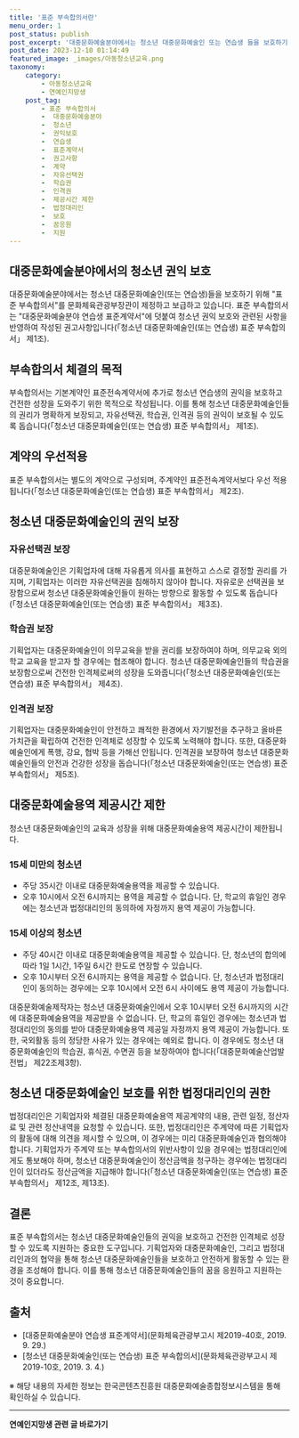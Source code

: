 ```yaml
---
title: '표준 부속합의서란'
menu_order: 1
post_status: publish
post_excerpt: '대중문화예술분야에서는 청소년 대중문화예술인 또는 연습생 들을 보호하기 위해  표준 부속합의서 를 문화체육관광부장관이 제정하고 보급하고 있습니다. 표준 부속합의서는  대중문화예술분야 연습생 표준계약서 에 덧붙여 청소년 권익 보호와 관련된 사항을 반영하여 작성된 권고사항입니다  청소년 대중문화예술인 또는 연습생  표준 부속합의서  제1조 .'
post_date: 2023-12-10 01:14:49
featured_image: _images/아동청소년교육.png
taxonomy:
    category:
        - 아동청소년교육
        - 연예인지망생
    post_tag:
        - 표준 부속합의서
        -  대중문화예술분야
        -  청소년
        -  권익보호
        -  연습생
        -  표준계약서
        -  권고사항
        -  계약
        -  자유선택권
        -  학습권
        -  인격권
        -  제공시간 제한
        -  법정대리인
        -  보호
        -  꿈응원
        -  지원
---
```



## 대중문화예술분야에서의 청소년 권익 보호

대중문화예술분야에서는 청소년 대중문화예술인(또는 연습생)들을 보호하기 위해 "표준 부속합의서"를 문화체육관광부장관이 제정하고 보급하고 있습니다. 표준 부속합의서는 "대중문화예술분야 연습생 표준계약서"에 덧붙여 청소년 권익 보호와 관련된 사항을 반영하여 작성된 권고사항입니다(「청소년 대중문화예술인(또는 연습생) 표준 부속합의서」 제1조).

## 부속합의서 체결의 목적

부속합의서는 기본계약인 표준전속계약서에 추가로 청소년 연습생의 권익을 보호하고 건전한 성장을 도와주기 위한 목적으로 작성됩니다. 이를 통해 청소년 대중문화예술인들의 권리가 명확하게 보장되고, 자유선택권, 학습권, 인격권 등의 권익이 보호될 수 있도록 돕습니다(「청소년 대중문화예술인(또는 연습생) 표준 부속합의서」 제1조).

## 계약의 우선적용

표준 부속합의서는 별도의 계약으로 구성되며, 주계약인 표준전속계약서보다 우선 적용됩니다(「청소년 대중문화예술인(또는 연습생) 표준 부속합의서」 제2조).

## 청소년 대중문화예술인의 권익 보장

### 자유선택권 보장

대중문화예술인은 기획업자에 대해 자유롭게 의사를 표현하고 스스로 결정할 권리를 가지며, 기획업자는 이러한 자유선택권을 침해하지 않아야 합니다. 자유로운 선택권을 보장함으로써 청소년 대중문화예술인들이 원하는 방향으로 활동할 수 있도록 돕습니다(「청소년 대중문화예술인(또는 연습생) 표준 부속합의서」 제3조).

### 학습권 보장

기획업자는 대중문화예술인이 의무교육을 받을 권리를 보장하여야 하며, 의무교육 외의 학교 교육을 받고자 할 경우에는 협조해야 합니다. 청소년 대중문화예술인들의 학습권을 보장함으로써 건전한 인격체로써의 성장을 도와줍니다(「청소년 대중문화예술인(또는 연습생) 표준 부속합의서」 제4조).

### 인격권 보장

기획업자는 대중문화예술인이 안전하고 쾌적한 환경에서 자기발전을 추구하고 올바른 가치관을 확립하여 건전한 인격체로 성장할 수 있도록 노력해야 합니다. 또한, 대중문화예술인에게 폭행, 강요, 협박 등을 가해선 안됩니다. 인격권을 보장하여 청소년 대중문화예술인들의 안전과 건강한 성장을 돕습니다(「청소년 대중문화예술인(또는 연습생) 표준 부속합의서」 제5조).

## 대중문화예술용역 제공시간 제한

청소년 대중문화예술인의 교육과 성장을 위해 대중문화예술용역 제공시간이 제한됩니다.

### 15세 미만의 청소년

- 주당 35시간 이내로 대중문화예술용역을 제공할 수 있습니다.
- 오후 10시에서 오전 6시까지는 용역을 제공할 수 없습니다. 단, 학교의 휴일인 경우에는 청소년과 법정대리인의 동의하에 자정까지 용역 제공이 가능합니다.

### 15세 이상의 청소년

- 주당 40시간 이내로 대중문화예술용역을 제공할 수 있습니다. 단, 청소년의 합의에 따라 1일 1시간, 1주일 6시간 한도로 연장할 수 있습니다.
- 오후 10시부터 오전 6시까지는 용역을 제공할 수 없습니다. 단, 청소년과 법정대리인이 동의하는 경우에는 오후 10시에서 오전 6시 사이에도 용역 제공이 가능합니다.

대중문화예술제작자는 청소년 대중문화예술인에서 오후 10시부터 오전 6시까지의 시간에 대중문화예술용역을 제공받을 수 없습니다. 단, 학교의 휴일인 경우에는 청소년과 법정대리인의 동의를 받아 대중문화예술용역 제공일 자정까지 용역 제공이 가능합니다. 또한, 국외활동 등의 정당한 사유가 있는 경우에는 예외로 합니다. 이 경우에도 청소년 대중문화예술인의 학습권, 휴식권, 수면권 등을 보장하여야 합니다(「대중문화예술산업발전법」 제22조제3항).

## 청소년 대중문화예술인 보호를 위한 법정대리인의 권한

법정대리인은 기획업자와 체결된 대중문화예술용역 제공계약의 내용, 관련 일정, 정산자료 및 관련 정산내역을 요청할 수 있습니다. 또한, 법정대리인은 주계약에 따른 기획업자의 활동에 대해 의견을 제시할 수 있으며, 이 경우에는 미리 대중문화예술인과 협의해야 합니다. 기획업자가 주계약 또는 부속합의서의 위반사항이 있을 경우에는 법정대리인에게도 통보해야 하며, 청소년 대중문화예술인이 정산금액을 청구하는 경우에는 법정대리인이 있더라도 정산금액을 지급해야 합니다(「청소년 대중문화예술인(또는 연습생) 표준 부속합의서」 제12조, 제13조).

## 결론

표준 부속합의서는 청소년 대중문화예술인들의 권익을 보호하고 건전한 인격체로 성장할 수 있도록 지원하는 중요한 도구입니다. 기획업자와 대중문화예술인, 그리고 법정대리인과의 협약을 통해 청소년 대중문화예술인들을 보호하고 안전하게 활동할 수 있는 환경을 조성해야 합니다. 이를 통해 청소년 대중문화예술인들의 꿈을 응원하고 지원하는 것이 중요합니다.

## 출처

- [대중문화예술분야 연습생 표준계약서](문화체육관광부고시 제2019-40호, 2019. 9. 29.)
- [청소년 대중문화예술인(또는 연습생) 표준 부속합의서](문화체육관광부고시 제2019-10호, 2019. 3. 4.)

※ 해당 내용의 자세한 정보는 한국콘텐츠진흥원 대중문화예술종합정보시스템을 통해 확인하실 수 있습니다.


<!-- wp:separator -->
<hr class="wp-block-separator has-alpha-channel-opacity"/>
<!-- /wp:separator -->

<!-- wp:group {"backgroundColor":"base","layout":{"type":"constrained"}} -->
<div class="wp-block-group has-base-background-color has-background"><!-- wp:paragraph {"align":"center","fontSize":"medium"} -->
<p class="has-text-align-center has-large-font-size"><strong>연예인지망생 관련 글 바로가기</strong></p>
<!-- /wp:paragraph -->


<!-- wp:latest-posts
{"categories":[{"id":30902,"count":19,"description":"","link":"https://uknowlaw.com/category/%ec%97%b0%ec%98%88%ec%9d%b8%ec%a7%80%eb%a7%9d%ec%83%9d/","name":"연예인지망생","slug":"연예인지망생","taxonomy":"category","parent":0,"meta":[],"_links":{"self":[{"href":"https://uknowlaw.com/wp-json/wp/v2/categories/30902"}],"collection":[{"href":"https://uknowlaw.com/wp-json/wp/v2/categories"}],"about":[{"href":"https://uknowlaw.com/wp-json/wp/v2/taxonomies/category"}],"wp:post_type":[{"href":"https://uknowlaw.com/wp-json/wp/v2/posts?categories=30902"}],"curies":[{"name":"wp","href":"https://api.w.org/{rel}","templated":true}]}}],"postsToShow":100,"excerptLength":28,"postLayout":"grid","columns":2,"featuredImageAlign":"left","featuredImageSizeSlug":"large","fontSize":"small"} /--></div>
<!-- /wp:group -->